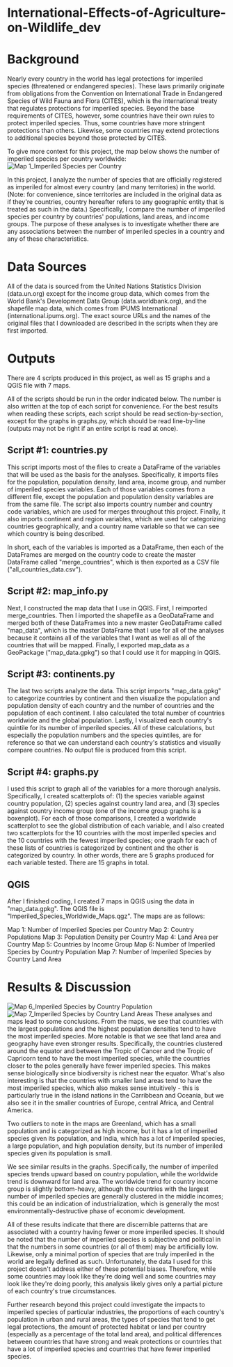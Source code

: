 # International-Effects-of-Agriculture-on-Wildlife_dev

# Background
Nearly every country in the world has legal protections for imperiled species (threatened or endangered species). These laws primarily originate from obligations from the Convention on International Trade in Endangered Species of Wild Fauna and Flora (CITES), which is the international treaty that regulates protections for imperiled species. Beyond the base requirements of CITES, however, some countries have their own rules to protect imperiled species. Thus, some countries have more stringent protections than others. Likewise, some countries may extend protections to additional species beyond those protected by CITES.

To give more context for this project, the map below shows the number of imperiled species per country worldwide:
![Map 1_Imperiled Species per Country](https://user-images.githubusercontent.com/98333734/167975070-19345260-efc4-4855-b2f7-651e2722ee5d.png)

In this project, I analyze the number of species that are officially registered as imperiled for almost every country (and many territories) in the world. (Note: for convenience, since territories are included in the original data as if they're countries, country hereafter refers to any geographic entity that is treated as such in the data.) Specifically, I compare the number of imperiled species per country by countries' populations, land areas, and income groups. The purpose of these analyses is to investigate whether there are any associations between the number of imperiled species in a country and any of these characteristics.

# Data Sources
All of the data is sourced from the United Nations Statistics Division (data.un.org) except for the income group data, which comes from the World Bank's Development Data Group (data.worldbank.org), and the shapefile map data, which comes from IPUMS International (international.ipums.org). The exact source URLs and the names of the original files that I downloaded are described in the scripts when they are first imported.

# Outputs
There are 4 scripts produced in this project, as well as 15 graphs and a QGIS file with 7 maps.

All of the scripts should be run in the order indicated below. The number is also written at the top of each script for convenience. For the best results when reading these scripts, each script should be read section-by-section, except for the graphs in graphs.py, which should be read line-by-line (outputs may not be right if an entire script is read at once).

## Script #1: countries.py
This script imports most of the files to create a DataFrame of the variables that will be used as the basis for the analyses. Specifically, it imports files for the population, population density, land area, income group, and number of imperiled species variables. Each of those variables comes from a different file, except the population and population density variables are from the same file. The script also imports country number and country code variables, which are used for merges throughout this project. Finally, it also imports continent and region variables, which are used for categorizing countries geographically, and a country name variable so that we can see which country is being described.

In short, each of the variables is imported as a DataFrame, then each of the DataFrames are merged on the country code to create the master DataFrame called "merge_countries", which is then exported as a CSV file ("all_countries_data.csv").

## Script #2: map_info.py
Next, I constructed the map data that I use in QGIS. First, I reimported merge_countries. Then I imported the shapefile as a GeoDataFrame and merged both of these DataFrames into a new master GeoDataFrame called "map_data", which is the master DataFrame that I use for all of the analyses because it contains all of the variables that I want as well as all of the countries that will be mapped. Finally, I exported map_data as a GeoPackage ("map_data.gpkg") so that I could use it for mapping in QGIS.

## Script #3: continents.py
The last two scripts analyze the data. This script imports "map_data.gpkg" to categorize countries by continent and then visualize the population and population density of each country and the number of countries and the population of each continent. I also calculated the total number of countries worldwide and the global population. Lastly, I visualized each country's quintile for its number of imperiled species. All of these calculations, but especially the population numbers and the species quintiles, are for reference so that we can understand each country's statistics and visually compare countries. No output file is produced from this script.

## Script #4: graphs.py
I used this script to graph all of the variables for a more thorough analysis. Specifically, I created scatterplots of: (1) the species variable against country population, (2) species against country land area, and (3) species against country income group (one of the income group graphs is a boxenplot). For each of those comparisons, I created a worldwide scatterplot to see the global distribution of each variable, and I also created two scatterplots for the 10 countries with the most imperiled species and the 10 countries with the fewest imperiled species; one graph for each of these lists of countries is categorized by continent and the other is categorized by country. In other words, there are 5 graphs produced for each variable tested. There are 15 graphs in total.

## QGIS
After I finished coding, I created 7 maps in QGIS using the data in "map_data.gpkg". The QGIS file is "Imperiled_Species_Worldwide_Maps.qgz". The maps are as follows:

Map 1: Number of Imperiled Species per Country
Map 2: Country Populations
Map 3: Population Density per Country
Map 4: Land Area per Country
Map 5: Countries by Income Group
Map 6: Number of Imperiled Species by Country Population
Map 7: Number of Imperiled Species by Country Land Area

# Results & Discussion
![Map 6_Imperiled Species by Country Population](https://user-images.githubusercontent.com/98333734/167974929-3477d3d0-2af8-437b-b8b0-0a42b8e21aa3.png)
![Map 7_Imperiled Species by Country Land Areas](https://user-images.githubusercontent.com/98333734/167974831-17683bbd-e6f8-4ca6-89fa-61990b9e7dbd.png)
These analyses and maps lead to some conclusions. From the maps, we see that countries with the largest populations and the highest population densities tend to have the most imperiled species. More notable is that we see that land area and geography have even stronger results. Specifically, the countries clustered around the equator and between the Tropic of Cancer and the Tropic of Capricorn tend to have the most imperiled species, while the countries closer to the poles generally have fewer imperiled species. This makes sense biologically since biodiversity is richest near the equator. What's also interesting is that the countries with smaller land areas tend to have the most imperiled species, which also makes sense intuitively - this is particularly true in the island nations in the Carribbean and Oceania, but we also see it in the smaller countries of Europe, central Africa, and Central America.

Two outliers to note in the maps are Greenland, which has a small population and is categorized as high income, but it has a lot of imperiled species given its population, and India, which has a lot of imperiled species, a large population, and high population density, but its number of imperiled species given its population is small.

We see similar results in the graphs. Specifically, the number of imperiled species trends upward based on country population, while the worldwide trend is downward for land area. The worldwide trend for country income group is slightly bottom-heavy, although the countries with the largest number of imperiled species are generally clustered in the middle incomes; this could be an indication of industrialization, which is generally the most environmentally-destructive phase of economic development.

All of these results indicate that there are discernible patterns that are associated with a country having fewer or more imperiled species. It should be noted that the number of imperiled species is subjective and political in that the numbers in some countries (or all of them) may be artificially low. Likewise, only a minimal portion of species that are truly imperiled in the world are legally defined as such. Unfortunately, the data I used for this project doesn't address either of these potential biases. Therefore, while some countries may look like they're doing well and some countries may look like they're doing poorly, this analysis likely gives only a partial picture of each country's true circumstances.

Further research beyond this project could investigate the impacts to imperiled species of particular industries, the proportions of each country's population in urban and rural areas, the types of species that tend to get legal protections, the amount of protected habitat or land per country (especially as a percentage of the total land area), and political differences between countries that have strong and weak protections or countries that have a lot of imperiled species and countries that have fewer imperiled species.
